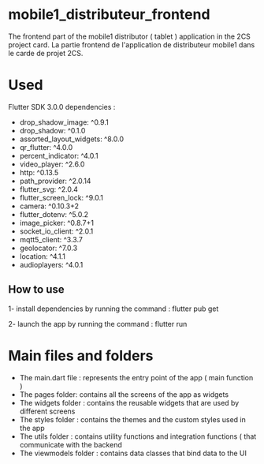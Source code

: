 # mobile1_distributeur_frontend
The frontend part of the mobile1 distributor ( tablet ) application in the 2CS project card.
La partie frontend de l'application de distributeur mobile1 dans le carde de projet 2CS.

# Used
Flutter SDK 3.0.0
dependencies : 
  - drop_shadow_image: ^0.9.1
  - drop_shadow: ^0.1.0
  - assorted_layout_widgets: ^8.0.0
  - qr_flutter: ^4.0.0
  - percent_indicator: ^4.0.1
  - video_player: ^2.6.0
  - http: ^0.13.5
  - path_provider: ^2.0.14
  - flutter_svg: ^2.0.4
  - flutter_screen_lock: ^9.0.1
  - camera: ^0.10.3+2
  - flutter_dotenv: ^5.0.2
  - image_picker: ^0.8.7+1
  - socket_io_client: ^2.0.1
  - mqtt5_client: ^3.3.7
  - geolocator: ^7.0.3
  - location: ^4.1.1
  - audioplayers: ^4.0.1

## How to use

1- install dependencies by running the command : flutter pub get

2- launch the app by running the command : flutter run

# Main files and folders

- The main.dart file : represents the entry point of the app ( main function )
- The pages folder: contains all the screens of the app as widgets
- The widgets folder : contains the reusable widgets that are used by different screens
- The styles folder : contains the themes and the custom styles used in the app
- The utils folder : contains utility functions and integration functions ( that communicate with the backend
- The viewmodels folder : contains data classes that bind data to the UI
